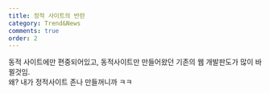 ```yaml
---
title: 정적 사이트의 반란
category: Trend&News
comments: true
order: 2
---
```


동적 사이트에만 편중되어있고, 동적사이트만 만들어왔던 기존의 웹 개발판도가 많이 바뀔것임.  
왜?  내가 정적사이트 존나 만들꺼니까 ㅋㅋ
